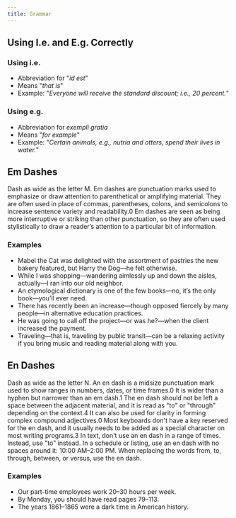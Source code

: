 ```yaml
---
title: Grammar
---
```


## Using I.e. and E.g. Correctly

### Using i.e.
- Abbreviation for "*id est*"
- Means "*that is*"
- Example: "*Everyone will receive the standard discount; i.e., 20 percent.*"

### Using e.g.
- Abbreviation for *exempli gratia*
- Means "*for example*"
- Example: "*Certain animals, e.g., nutria and otters, spend their lives in water.*"

## Em Dashes

Dash as wide as the letter M. Em dashes are punctuation marks used to emphasize or draw attention to parenthetical or amplifying material. They are often used in place of commas, parentheses, colons, and semicolons to increase sentence variety and readability.0 Em dashes are seen as being more interruptive or striking than other punctuation, so they are often used stylistically to draw a reader’s attention to a particular bit of information.

### Examples

- Mabel the Cat was delighted with the assortment of pastries the new bakery featured, but Harry the Dog—he felt otherwise.
- While I was shopping—wandering aimlessly up and down the aisles, actually—I ran into our old neighbor.
- An etymological dictionary is one of the few books—no, it’s the only book—you’ll ever need.
- There has recently been an increase—though opposed fiercely by many people—in alternative education practices.
- He was going to call off the project—or was he?—when the client increased the payment.
- Traveling—that is, traveling by public transit—can be a relaxing activity if you bring music and reading material along with you.

## En Dashes

Dash as wide as the letter N. An en dash is a midsize punctuation mark used to show ranges in numbers, dates, or time frames.0 It is wider than a hyphen but narrower than an em dash.1 The en dash should not be left a space between the adjacent material, and it is read as "to" or "through" depending on the context.4 It can also be used for clarity in forming complex compound adjectives.0 Most keyboards don't have a key reserved for the en dash, and it usually needs to be added as a special character on most writing programs.3 In text, don't use an en dash in a range of times. Instead, use "to" instead. In a schedule or listing, use an en dash with no spaces around it: 10:00 AM–2:00 PM. When replacing the words from, to, through, between, or versus, use the en dash.

### Examples

- Our part-time employees work 20–30 hours per week.
- By Monday, you should have read pages 79–113.
- The years 1861–1865 were a dark time in American history.